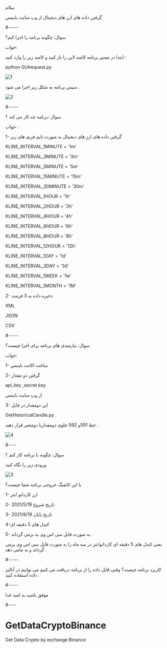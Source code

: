 سلام 

گرفتن داده های ارز های دیجیتال از وب سایت بایننس

#-----

سوال: چگونه برنامه را اجرا کنم؟


جواب: 

ابتدا در مسیر برنامه کامند لاین را باز کنید و کامند زیر را وارد کنید :

python GUIrequest.py

![1](https://user-images.githubusercontent.com/61306250/136050245-3efd03f2-ff3e-4c30-9eed-dd778c346e1f.JPG)


سپس برنامه به شکل زیر اجرا می شود .

![2](https://user-images.githubusercontent.com/61306250/136050369-577d7fed-838c-4e55-8e25-31e977189352.JPG)


#-----

سوال :برنامه چه کار می کند ؟

جواب :
 
 1- گرفتن داده های ارز های دیجیتال به صورت تایم فریم های زیر

KLINE_INTERVAL_1MINUTE = '1m'

KLINE_INTERVAL_3MINUTE = '3m'

KLINE_INTERVAL_5MINUTE = '5m'

KLINE_INTERVAL_15MINUTE = '15m'

KLINE_INTERVAL_30MINUTE = '30m'

KLINE_INTERVAL_1HOUR = '1h'

KLINE_INTERVAL_2HOUR = '2h'

KLINE_INTERVAL_4HOUR = '4h'

KLINE_INTERVAL_6HOUR = '6h'

KLINE_INTERVAL_8HOUR = '8h'

KLINE_INTERVAL_12HOUR = '12h'

KLINE_INTERVAL_1DAY = '1d'

KLINE_INTERVAL_3DAY = '3d'

KLINE_INTERVAL_1WEEK = '1w'

KLINE_INTERVAL_1MONTH = '1M'


2- ذخیره داده به 3 فرمت

XML 

JSON

CSV


#-----

سوال: نیازمندی های برنامه برای اجرا چیست؟

جواب:

1- ساخت اکانت بایننس 

2- گرفتن دو مقدار 

api_key ,secret key

از وب سایت بایننس 

3-  این دومقدار در فایل 

GetHistoricalCandle.py

خط 591و 592 جلوی دومقداریا دومتغیر قرار دهید .


![4](https://user-images.githubusercontent.com/61306250/136055211-d3de3b8c-8fce-477c-a3e5-0639ccee26f5.JPG)


#----

سوال: چگونه با برنامه کار کنم ؟

ورودی زیر را نگاه کنید 


![3](https://user-images.githubusercontent.com/61306250/136054579-1ecb68d7-7cfd-47f7-9d2b-fd45169fd17b.JPG)


با این کانفیگ خروجی برنامه  شما چیست؟

1- ارز کاردانو /تتر

2- تاریخ شروع 
2021/5/19

3- تاریخ پایان
2021/8/19

4-کندل های 5 دقیقه ای 

5- به صورت فایل سی اس وی 
به برمی گرداند .

یعنی کندل های 5 دقیقه ای کاردانو/تتر در سه ماه را به صورت فایل سی اس وی برمی گرداند و به مامی دهد .


#-----

کاربرد برنامه چیست؟
وقتی فایل داده را از برنامه دریافت می کنیم می توانیم در آنالیز داده استفاده کنید .


#-----

موفق باشید
به امید خدا 

#----
# GetDataCryptoBinance
Get Data Crypto by exchange Binance
 
